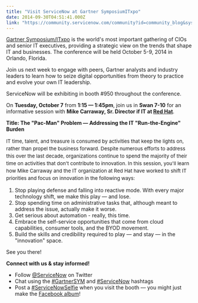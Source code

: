 ```yaml
---
title: "Visit ServiceNow at Gartner SymposiumITxpo"
date: 2014-09-30T04:51:41.000Z
link: "https://community.servicenow.com/community?id=community_blog&sys_id=980e2a2ddbd0dbc01dcaf3231f96194d"
---
```

<p><a title="w.gartner.com/technology/symposium/" href="http://www.gartner.com/technology/symposium/">Gartner Symposium/ITxpo</a> is the world's most important gathering of CIOs and senior IT executives, providing a strategic view on the trends that shape IT and businesses. The conference will be held October 5-9, 2014 in Orlando, Florida. </p><p></p><p>Join us next week to engage with peers, Gartner analysts and industry leaders to learn how to seize digital opportunities from theory to practice and evolve your own IT leadership. </p><p></p><p>ServiceNow will be exhibiting in booth #950 throughout the conference. </p><p></p><p>On <strong>Tuesday, October 7</strong> from <strong>1:15 — 1:45pm</strong>, join us in <strong>Swan 7-10</strong> for an informative session with <strong>Mike Carraway, Sr. Director if IT at <a title="w.redhat.com/en" href="http://www.redhat.com/en">Red Hat</a></strong>. </p><p></p><p><strong>Title: The "Pac-Man" Problem — Addressing the IT "Run-the-Engine" Burden </strong></p><p><span style="font-size: 10pt; line-height: 1.5em; text-indent: 0.5in;">IT time, talent, and treasure is consumed by activities that keep the lights on, rather than propel the business forward. Despite numerous efforts to address this over the last decade, organizations continue to spend the majority of their time on activities that don't contribute to innovation. </span><span style="font-size: 10pt; line-height: 1.5em; text-indent: 0.25in;">In this session, you'll learn how Mike Carraway and the IT organization at Red Hat have worked to shift IT priorities and focus on innovation in the following ways:</span></p><ol style="list-style-type: decimal;"><li>Stop playing defense and falling into reactive mode. With every major technology shift, we make this play — and lose.</li><li>Stop spending time on administrative tasks that, although meant to address the issue, actually make it worse.</li><li>Get serious about automation - really, this time.</li><li>Embrace the self-service opportunities that come from cloud capabilities, consumer tools, and the BYOD movement.</li><li>Build the skills and credibility required to play — and stay — in the "innovation" space.</li></ol><p></p><p>See you there!</p><p></p><p><strong>Connect with us &amp; stay informed! </strong></p><ul style="list-style-type: disc;"><li>Follow <a title="witter.com/servicenow" href="https://twitter.com/servicenow">@ServiceNow</a> on Twitter</li><li>Chat using the <a title="witter.com/hashtag/gartnersym" href="https://twitter.com/hashtag/gartnersym">#GartnerSYM</a> and <a title="witter.com/hashtag/servicenow" href="https://twitter.com/hashtag/servicenow">#ServiceNow</a> hashtags</li><li>Post a <a title="witter.com/hashtag/servicenowselfie" href="https://twitter.com/hashtag/servicenowselfie">#ServiceNowSelfie</a> when you visit the booth — you might just make the <a title="ww.facebook.com/media/set/?set=a.10152557514047573.1073741839.70876467572&type=3" href="https://www.facebook.com/media/set/?set=a.10152557514047573.1073741839.70876467572&amp;type=3">Facebook album</a>!</li></ul>
